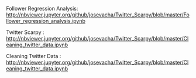 Follower Regression Analysis: http://nbviewer.jupyter.org/github/josevacha/Twitter_Scarpy/blob/master/Follower_regression_analysis.ipynb

Twitter Scarpy : http://nbviewer.jupyter.org/github/josevacha/Twitter_Scarpy/blob/master/Cleaning_twitter_data.ipynb

Cleaning Twitter Data : http://nbviewer.jupyter.org/github/josevacha/Twitter_Scarpy/blob/master/Cleaning_twitter_data.ipynb
